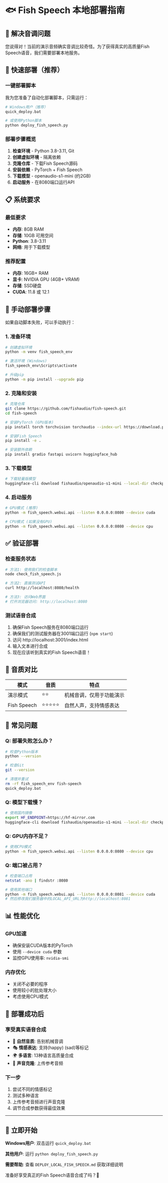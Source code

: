 # 🐟 Fish Speech 本地部署指南

## 🎯 解决音调问题

您说得对！当前的演示音频确实音调比较奇怪。为了获得真实的高质量Fish Speech语音，我们需要部署本地服务。

## 🚀 快速部署（推荐）

### 一键部署脚本

我为您准备了自动化部署脚本，只需运行：

```bash
# Windows用户（推荐）
quick_deploy.bat

# 或使用Python脚本
python deploy_fish_speech.py
```

### 部署步骤概览

1. **检查环境** - Python 3.8-3.11, Git
2. **创建虚拟环境** - 隔离依赖
3. **克隆仓库** - 下载Fish Speech源码
4. **安装依赖** - PyTorch + Fish Speech
5. **下载模型** - openaudio-s1-mini (约2GB)
6. **启动服务** - 在8080端口运行API

## 📋 系统要求

### 最低要求
- **内存**: 8GB RAM
- **存储**: 10GB 可用空间
- **Python**: 3.8-3.11
- **网络**: 用于下载模型

### 推荐配置
- **内存**: 16GB+ RAM
- **显卡**: NVIDIA GPU (4GB+ VRAM)
- **存储**: SSD硬盘
- **CUDA**: 11.8 或 12.1

## 🔧 手动部署步骤

如果自动脚本失败，可以手动执行：

### 1. 准备环境
```bash
# 创建虚拟环境
python -m venv fish_speech_env

# 激活环境 (Windows)
fish_speech_env\Scripts\activate

# 升级pip
python -m pip install --upgrade pip
```

### 2. 克隆和安装
```bash
# 克隆仓库
git clone https://github.com/fishaudio/fish-speech.git
cd fish-speech

# 安装PyTorch (GPU版本)
pip install torch torchvision torchaudio --index-url https://download.pytorch.org/whl/cu118

# 安装Fish Speech
pip install -e .

# 安装额外依赖
pip install gradio fastapi uvicorn huggingface_hub
```

### 3. 下载模型
```bash
# 下载轻量版模型
huggingface-cli download fishaudio/openaudio-s1-mini --local-dir checkpoints/openaudio-s1-mini
```

### 4. 启动服务
```bash
# GPU模式 (推荐)
python -m fish_speech.webui.api --listen 0.0.0.0:8080 --device cuda

# CPU模式 (如果没有GPU)
python -m fish_speech.webui.api --listen 0.0.0.0:8080 --device cpu
```

## ✅ 验证部署

### 检查服务状态
```bash
# 方法1: 使用我们的检查脚本
node check_fish_speech.js

# 方法2: 直接测试API
curl http://localhost:8080/health

# 方法3: 访问Web界面
# 打开浏览器访问: http://localhost:8080
```

### 测试语音合成
1. 确保Fish Speech服务在8080端口运行
2. 确保我们的测试服务器在3001端口运行 (`npm start`)
3. 访问 http://localhost:3001/index.html
4. 输入文本进行合成
5. 现在应该听到真实的Fish Speech语音！

## 🎵 音质对比

| 模式 | 音质 | 特点 |
|------|------|------|
| 演示模式 | ⭐⭐ | 机械音调，仅用于功能演示 |
| Fish Speech | ⭐⭐⭐⭐⭐ | 自然人声，支持情感表达 |

## 🐛 常见问题

### Q: 部署失败怎么办？
```bash
# 检查Python版本
python --version

# 检查Git
git --version

# 清理并重试
rm -rf fish_speech_env fish-speech
quick_deploy.bat
```

### Q: 模型下载慢？
```bash
# 使用国内镜像
export HF_ENDPOINT=https://hf-mirror.com
huggingface-cli download fishaudio/openaudio-s1-mini --local-dir checkpoints/openaudio-s1-mini
```

### Q: GPU内存不足？
```bash
# 使用CPU模式
python -m fish_speech.webui.api --listen 0.0.0.0:8080 --device cpu
```

### Q: 端口被占用？
```bash
# 检查端口占用
netstat -ano | findstr :8080

# 使用其他端口
python -m fish_speech.webui.api --listen 0.0.0.0:8081 --device cuda
# 然后修改我们服务器中的LOCAL_API_URL为http://localhost:8081
```

## 📊 性能优化

### GPU加速
- 确保安装CUDA版本的PyTorch
- 使用 `--device cuda` 参数
- 监控GPU使用率: `nvidia-smi`

### 内存优化
- 关闭不必要的程序
- 使用较小的批处理大小
- 考虑使用CPU模式

## 🎉 部署成功后

### 享受真实语音合成
- 🎵 **自然音质**: 告别机械音调
- 🎭 **情感表达**: 支持(happy) (sad)等标记
- 🌍 **多语言**: 13种语言高质量合成
- 🎤 **声音克隆**: 上传参考音频

### 下一步
1. 尝试不同的情感标记
2. 测试多种语言
3. 上传参考音频进行声音克隆
4. 调节合成参数获得最佳效果

---

## 🚀 立即开始

**Windows用户**: 双击运行 `quick_deploy.bat`

**其他用户**: 运行 `python deploy_fish_speech.py`

**需要帮助**: 查看 `DEPLOY_LOCAL_FISH_SPEECH.md` 获取详细说明

准备好享受真正的Fish Speech语音合成了吗？🎵

